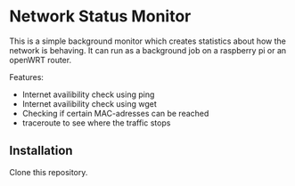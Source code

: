 Network Status Monitor
======================

This is a simple background monitor which creates statistics
about how the network is behaving.
It can run as a background job on a raspberry pi or
an openWRT router.

Features:

- Internet availibility check using ping
- Internet availibility check using wget
- Checking if certain MAC-adresses can be reached
- traceroute to see where the traffic stops

Installation
------------

Clone this repository.



